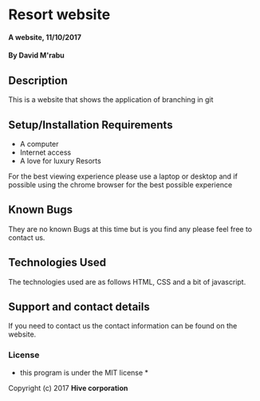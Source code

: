 # Resort website

#### A website, 11/10/2017

#### By **David M'rabu**

## Description

This is a website that shows the application of branching in git

## Setup/Installation Requirements

* A computer
* Internet access
* A love for luxury Resorts

For the best viewing experience please use a laptop or desktop and if possible using the chrome browser for the best possible experience

## Known Bugs

They are no known Bugs at this time but is you find any please feel free to contact us.

## Technologies Used

The technologies used are as follows HTML, CSS and a bit of javascript.

## Support and contact details

If you need to contact us the contact information can be found on the website.

### License

* this program is under the MIT license *

Copyright (c) 2017 **Hive corporation**
